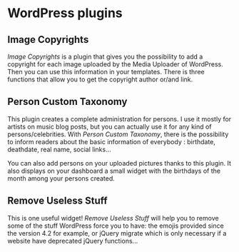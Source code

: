 # WordPress plugins

## Image Copyrights

*Image Copyrights* is a plugin that gives you the possibility to add a copyright for each image uploaded by the Media Uploader of WordPress. Then you can use this information in your templates. There is three functions that allow you to get the copyright author or/and link.

## Person Custom Taxonomy

This plugin creates a complete administration for persons. I use it mostly for artists on music blog posts, but you can actually use it for any kind of persons/celebrities. With *Person Custom Taxonomy*, there is the possibility to inform readers about the basic information of everybody : birthdate, deathdate, real name, social links...

You can also add persons on your uploaded pictures thanks to this plugin. It also displays on your dashboard a small widget with the birthdays of the month among your persons created.

## Remove Useless Stuff

This is one useful widget! *Remove Useless Stuff* will help you to remove some of the stuff WordPress force you to have: the emojis provided since the version 4.2 for example, or jQuery migrate which is only necessary if a website have deprecated jQuery functions...

